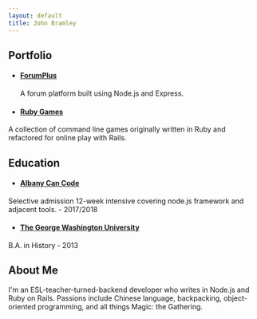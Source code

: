 ```yaml
---
layout: default
title: John Bramley
---
```


## Portfolio
* #### [ForumPlus](https://github.com/bramleyjl/forum_plus)
  A forum platform built using Node.js and Express.

* #### [Ruby Games](https://github.com/bramleyjl/web_games)
A collection of command line games originally written in Ruby and refactored for online play with Rails.

## Education
* #### [Albany Can Code](https://albanycancode.org/)
Selective admission 12-week intensive covering node.js framework and adjacent tools. - 2017/2018

* #### [The George Washington University](https://www.gwu.edu/)
B.A. in History - 2013

## About Me

I'm an ESL-teacher-turned-backend developer who writes in Node.js and Ruby on Rails. Passions include Chinese language, backpacking, object-oriented programming, and all things Magic: the Gathering. 
